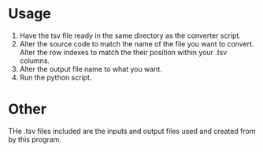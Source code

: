# Usage
1. Have the tsv file ready in the same directory as the converter script. 
2. Alter the source code to match the name of the file you want to convert. Alter the row indexes to match the their position within your .tsv columns. 
3. Alter the output file name to what you want.
4. Run the python script.

# Other
THe .tsv files included are the inputs and output files used and created from by this program.